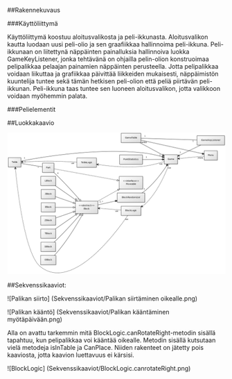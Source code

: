 
##Rakennekuvaus

###Käyttöliittymä

Käyttöliittymä koostuu aloitusvalikosta ja peli-ikkunasta. Aloitusvalikon kautta luodaan uusi peli-olio ja sen graafiikkaa hallinnoima peli-ikkuna. Peli-ikkunaan on liitettynä näppäinten painalluksia hallinnoiva luokka GameKeyListener, jonka tehtävänä on ohjailla pelin-olion konstruoimaa pelipalikkaa pelaajan painamien näppäinten perusteella. Jotta pelipalikkaa voidaan liikuttaa ja grafiikkaa päivittää liikkeiden mukaisesti, näppäimistön kuuntelija tuntee sekä tämän hetkisen peli-olion että peliä piirtävän peli-ikkunan. Peli-ikkuna taas tuntee sen luoneen aloitusvalikon, jotta valikkoon voidaan myöhemmin palata.

###Pelielementit



##Luokkakaavio

![Luokkakaavio](TetrisClassDiagram.png)

##Sekvenssikaaviot:

![Palikan siirto] (Sekvenssikaaviot/Palikan siirtäminen oikealle.png)

![Palikan kääntö] (Sekvenssikaaviot/Palikan kääntäminen myötäpäivään.png)

Alla on avattu tarkemmin mitä BlockLogic.canRotateRight-metodin sisällä tapahtuu, kun pelipalikkaa voi kääntää oikealle. Metodin sisällä kutsutaan vielä metodeja isInTable ja CanPlace. Niiden rakenteet on jätetty pois kaaviosta, jotta kaavion luettavuus ei kärsisi.

![BlockLogic] (Sekvenssikaaviot/BlockLogic.canrotateRight.png)
